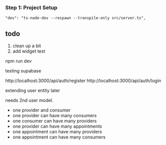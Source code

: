 ### **Step 1: Project Setup**

`"dev": "ts-node-dev --respawn --transpile-only src/server.ts",`

## todo
1. clean up a bit
2. add widget test

npm run dev

testing supabase


http://localhost:3000/api/auth/register
http://localhost:3000/api/auth/login

extending user entity later

needs 2nd user model.
- one provider and consumer
- one provider can have many consumers
- one consumer can have many providers
- one provider can have many appointments
- one appointment can have many providers
- one appointment can have many consumers
